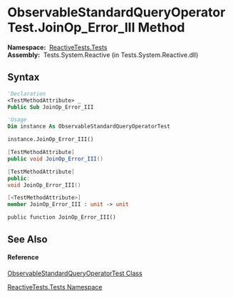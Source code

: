 # ObservableStandardQueryOperatorTest.JoinOp\_Error\_III Method

**Namespace:**  [ReactiveTests.Tests](ReactiveTests.Tests\ReactiveTests.Tests.md)  
**Assembly:**  Tests.System.Reactive (in Tests.System.Reactive.dll)

## Syntax

```vb
'Declaration
<TestMethodAttribute> _
Public Sub JoinOp_Error_III
```

```vb
'Usage
Dim instance As ObservableStandardQueryOperatorTest

instance.JoinOp_Error_III()
```

```csharp
[TestMethodAttribute]
public void JoinOp_Error_III()
```

```c++
[TestMethodAttribute]
public:
void JoinOp_Error_III()
```

```fsharp
[<TestMethodAttribute>]
member JoinOp_Error_III : unit -> unit 
```

```jscript
public function JoinOp_Error_III()
```

## See Also

#### Reference

[ObservableStandardQueryOperatorTest Class](ObservableStandardQueryOperatorTest\ObservableStandardQueryOperatorTest.md)

[ReactiveTests.Tests Namespace](ReactiveTests.Tests\ReactiveTests.Tests.md)




